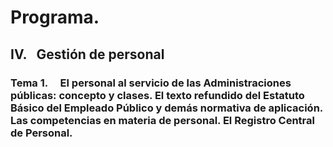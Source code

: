 # Programa.
## **IV.   Gestión de personal**
### **Tema 1.**     El personal al servicio de las Administraciones públicas: concepto y clases. El texto refundido del Estatuto Básico del Empleado Público y demás normativa de aplicación. Las competencias en materia de personal. El Registro Central de Personal.